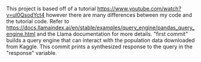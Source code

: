 This project is based off of a tutorial https://www.youtube.com/watch?v=ul0QsodYct4 however there are many differences between my code and the tutorial code.
Refer to https://docs.llamaindex.ai/en/stable/examples/query_engine/pandas_query_engine.html and the Llama documentation for more details.
"first commit" builds a query engine that can interact with the population data downloaded from Kaggle. This commit prints a synthesized response to the query in the "response" variable.
